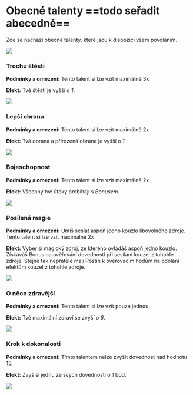 # Obecné talenty ==todo seřadit abecedně==

Zde se nachází obecné talenty, které jsou k dispozici všem povoláním.

<img src="/assets/sep_line.png"/>

### Trochu štěstí

**Podmínky a omezení:** Tento talent si lze vzít maximálně 3x

**Efekt:** Tvé štěstí je vyšší o *1*.

<img src="/assets/sep_line.png"/>

### Lepší obrana

**Podmínky a omezení:** Tento talent si lze vzít maximálně 2x

**Efekt:** Tvá obrana a přirozená obrana je vyšší o *1*.

<img src="/assets/sep_line.png"/>

### Bojeschopnost

**Podmínky a omezení:** Tento talent si lze vzít maximálně 2x

**Efekt:** Všechny tvé útoky probíhají s *Bonusem*.

<img src="/assets/sep_line.png"/>

### Posílená magie

**Podmínky a omezení:** Umíš seslat aspoň jedno kouzlo libovolného zdroje. Tento talent si lze vzít maximálně 2x

**Efekt:** Vyber si magický zdroj, ze kterého ovládáš aspoň jedno kouzlo. Získáváš Bonus na ověřování dovedností při sesílání kouzel z tohohle zdroje. Stejně tak nepřátelé mají Postih k ověřovacím hodům na odolání efektům kouzel z tohohle zdroje.

<img src="/assets/sep_line.png"/>

### O něco zdravější

**Podmínky a omezení:** Tento talent si lze vzít pouze jednou.

**Efekt:** Tvé maximální zdraví se zvýší o *6*.

<img src="/assets/sep_line.png"/>

### Krok k dokonalosti

**Podmínky a omezení:** Tímto talentem nelze zvýšit dovednost nad hodnotu 15.

**Efekt:** Zvyš si jednu ze svých dovedností o *1* bod.

<img src="/assets/sep_line.png"/>